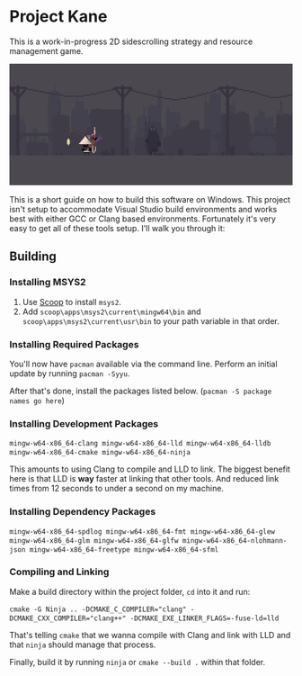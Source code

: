# Project Kane

This is a work-in-progress 2D sidescrolling strategy and resource management game.

<p align="center">
 <img width="605" height="216" src="https://github.com/codegoose/kane/blob/master/snapshots/progress-snap-20210109.gif?raw=true">
</p>

This is a short guide on how to build this software on Windows. This project isn't setup to accommodate Visual Studio build environments and works best with either GCC or Clang based environments. Fortunately it's very easy to get all of these tools setup. I'll walk you through it:

## Building

### Installing MSYS2

1. Use [Scoop](https://scoop.sh/) to install ```msys2```.
2. Add ```scoop\apps\msys2\current\mingw64\bin``` and ```scoop\apps\msys2\current\usr\bin``` to your path variable in that order.

### Installing Required Packages

You'll now have ```pacman``` available via the command line. Perform an initial update by running ```pacman -Syyu```.

After that's done, install the packages listed below. (```pacman -S package names go here```)

### Installing Development Packages

```
mingw-w64-x86_64-clang mingw-w64-x86_64-lld mingw-w64-x86_64-lldb mingw-w64-x86_64-cmake mingw-w64-x86_64-ninja
```

This amounts to using Clang to compile and LLD to link. The biggest benefit here is that LLD is **way** faster at linking that other tools. And reduced link times from 12 seconds to under a second on my machine.

### Installing Dependency Packages

```
mingw-w64-x86_64-spdlog mingw-w64-x86_64-fmt mingw-w64-x86_64-glew mingw-w64-x86_64-glm mingw-w64-x86_64-glfw mingw-w64-x86_64-nlohmann-json mingw-w64-x86_64-freetype mingw-w64-x86_64-sfml
```

### Compiling and Linking

Make a build directory within the project folder, ```cd``` into it and run:

```
cmake -G Ninja .. -DCMAKE_C_COMPILER="clang" -DCMAKE_CXX_COMPILER="clang++" -DCMAKE_EXE_LINKER_FLAGS=-fuse-ld=lld
```

That's telling ```cmake``` that we wanna compile with Clang and link with LLD and that ```ninja``` should manage that process.

Finally, build it by running ```ninja``` or ```cmake --build .``` within that folder.
